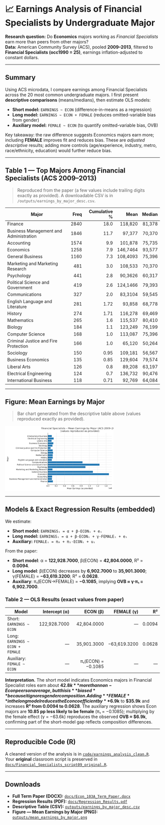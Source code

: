 # 📈 Earnings Analysis of Financial Specialists by Undergraduate Major

**Research question:** Do **Economics** majors working as *Financial Specialists* earn more than peers from other majors?  
**Data:** American Community Survey (ACS), pooled **2009–2013**, filtered to **Financial Specialists (occ1990 = 25)**, earnings inflation-adjusted to constant dollars.

---

## Summary
Using ACS microdata, I compare earnings among Financial Specialists across the 20 most common undergraduate majors. I first present **descriptive comparisons** (means/medians), then estimate OLS models:

- **Short model:** `EARNINGS ~ ECON` (difference-in-means as a regression)  
- **Long model:** `EARNINGS ~ ECON + FEMALE` (reduces omitted-variable bias from gender)  
- **Auxiliary model:** `FEMALE ~ ECON` (to quantify omitted-variable bias, OVB)

Key takeaway: the raw difference suggests Economics majors earn more; including **FEMALE** improves fit and reduces bias. These are *adjusted descriptive* results; adding more controls (age/experience, industry, metro, race/ethnicity, education) would further reduce bias.

---

## Table 1 — Top Majors Among Financial Specialists (ACS 2009–2013)

> Reproduced from the paper (a few values include trailing digits exactly as provided). A downloadable CSV is in `/outputs/earnings_by_major_desc.csv`.

| Major | Freq | Cumulative % | Mean | Median |
|---|---:|---:|---:|---:|
| Finance | 2840 | 18.0 | 118,820 | 81,378 |
| Business Management and Administration | 1846 | 11.7 | 97,377 | 70,370 |
| Accounting | 1574 | 9.9 | 101,878 | 75,735 |
| Economics | 1258 | 7.9 | 146,7464 | 93,577 |
| General Business | 1160 | 7.3 | 108,4093 | 75,396 |
| Marketing and Marketing Research | 481 | 3.0 | 108,533 | 70,370 |
| Psychology | 441 | 2.8 | 90,3626 | 60,317 |
| Political Science and Government | 419 | 2.6 | 124,1466 | 79,393 |
| Communications | 327 | 2.0 | 83,3104 | 59,545 |
| English Language and Literature | 281 | 1.72 | 93,858 | 68,778 |
| History | 274 | 1.71 | 116,278 | 69,469 |
| Mathematics | 265 | 1.6 | 115,537 | 80,410 |
| Biology | 184 | 1.1 | 123,249 | 76,199 |
| Computer Science | 168 | 1.0 | 113,087 | 75,396 |
| Criminal Justice and Fire Protection | 166 | 1.0 | 65,120 | 50,264 |
| Sociology | 150 | 0.95 | 109,181 | 56,567 |
| Business Economics | 135 | 0.85 | 129,604 | 79,574 |
| Liberal Arts | 126 | 0.8 | 89,208 | 63,197 |
| Electrical Engineering | 124 | 0.7 | 136,732 | 90,476 |
| International Business | 118 | 0.71 | 92,769 | 64,084 |

---

## Figure: Mean Earnings by Major
> Bar chart generated from the descriptive table above (values reproduced exactly as provided).

<img src="outputs/mean_earnings_by_major.png" width="70%">

---

## Models & Exact Regression Results (embedded)

We estimate:

- **Short model:** `EARNINGSᵢ = α + β·ECONᵢ + eᵢ`  
- **Long model:** `EARNINGSᵢ = α + β·ECONᵢ + γ·FEMALEᵢ + eᵢ`  
- **Auxiliary:** `FEMALEᵢ = π₀ + π₁·ECONᵢ + uᵢ`  

From the paper:

- **Short model**: α = **122,928.7000**, β(ECON) = **42,804.0000**, R² = **0.0094**.  
- **Long model**: β(ECON) decreases by **6,902.7000** to **35,901.3000**; γ(FEMALE) = **−63,619.3200**; R² = **0.0628**.  
- **Auxiliary**: π₁(ECON→FEMALE) = **−0.1085**, implying **OVB ≈ γ·π₁ = 6,902.7000**.

### Table 2 — OLS Results (exact values from paper)

| Model | Intercept (α) | ECON (β) | FEMALE (γ) | R² |
|---|---:|---:|---:|---:|
| Short: `EARNINGS ~ ECON` | 122,928.7000 | 42,804.0000 | — | 0.0094 |
| Long: `EARNINGS ~ ECON + FEMALE` | — | 35,901.3000 | −63,619.3200 | 0.0628 |
| Auxiliary: `FEMALE ~ ECON` | — | π₁(ECON) = −0.1085 | — | — |

**Interpretation.** The short model indicates Economics majors in Financial Specialist roles earn about **$42.8k** more than non-Econ peers on average, but this is **biased** because it ignores gender composition. Adding **FEMALE** in the long model reduces the Econ coefficient by **$6.9k** to **$35.9k** and increases **R² from 0.0094 to 0.0628**. The auxiliary regression shows Econ majors are **10.85 pp less likely to be female** (π₁ = −0.1085); multiplying by the female effect (γ = −63.6k) reproduces the observed **OVB ≈ $6.9k**, confirming part of the short-model gap reflects composition differences.

---

## Reproducible Code (R)
A cleaned version of the analysis is in [`code/earnings_analysis_clean.R`](code/earnings_analysis_clean.R).  
Your **original** classroom script is preserved in [`docs/Financial_Specialists_script09_original.R`](docs/Financial_Specialists_script09_original.R).

---

## Downloads
- **Full Term Paper (DOCX):** [`docs/Econ_103A_Term_Paper.docx`](docs/Econ_103A_Term_Paper.docx)  
- **Regression Results (PDF):** [`docs/Regression_Results.pdf`](docs/Regression_Results.pdf)  
- **Descriptive Table (CSV):** [`outputs/earnings_by_major_desc.csv`](outputs/earnings_by_major_desc.csv)  
- **Figure — Mean Earnings by Major (PNG):** [`outputs/mean_earnings_by_major.png`](outputs/mean_earnings_by_major.png)

